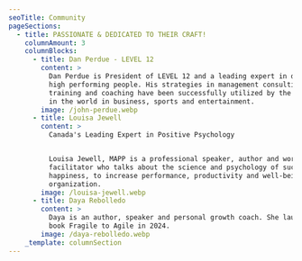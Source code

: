 ```yaml
---
seoTitle: Community
pageSections:
  - title: PASSIONATE & DEDICATED TO THEIR CRAFT!
    columnAmount: 3
    columnBlocks:
      - title: Dan Perdue - LEVEL 12
        content: >
          Dan Perdue is President of LEVEL 12 and a leading expert in developing
          high performing people. His strategies in management consulting,
          training and coaching have been successfully utilized by the very best
          in the world in business, sports and entertainment. 
        image: /john-perdue.webp
      - title: Louisa Jewell
        content: >
          Canada's Leading Expert in Positive Psychology


          Louisa Jewell, MAPP is a professional speaker, author and workshop
          facilitator who talks about the science and psychology of success and
          happiness, to increase performance, productivity and well-being in any
          organization.
        image: /louisa-jewell.webp
      - title: Daya Rebolledo
        content: >
          Daya is an author, speaker and personal growth coach. She launched her
          book Fragile to Agile in 2024.
        image: /daya-rebolledo.webp
    _template: columnSection
---
```


